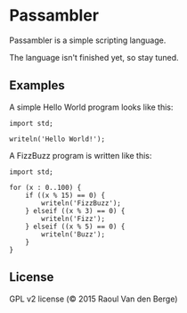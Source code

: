 # Passambler
Passambler is a simple scripting language.

The language isn't finished yet, so stay tuned.

## Examples
A simple Hello World program looks like this:

```
import std;

writeln('Hello World!');
```

A FizzBuzz program is written like this:
```
import std;

for (x : 0..100) {
    if ((x % 15) == 0) {
        writeln('FizzBuzz');
    } elseif ((x % 3) == 0) {
        writeln('Fizz');
    } elseif ((x % 5) == 0) {
        writeln('Buzz');
    }
}
```

## License
GPL v2 license (&copy; 2015 Raoul Van den Berge)
